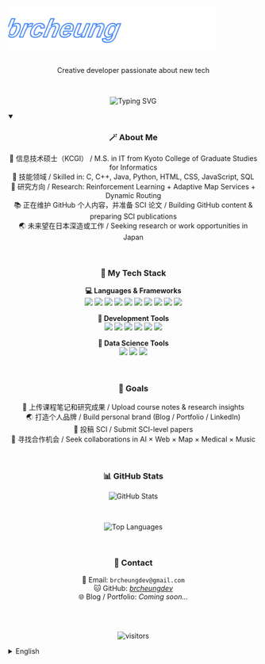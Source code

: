 <img src="./assets/logo.svg" alt="brcheung logo" width="420">
<h2 align="center"></h2>


<p align="center">Creative developer passionate about new tech</p>
<br>
<p align="center">
  <img
    src="https://readme-typing-svg.demolab.com?center=true&vCenter=true&multiline=true&width=900&height=150&font=Fira+Code&size=28&duration=1500&pause=500&repeat=false&lines=Hi+there+I'm+brcheung;IT+Engineer+%7C+RL+Researcher+%7C+Creative+Dev;Welcome+to+my+GitHub+Profile!"
    alt="Typing SVG"
  />
</p>


<details open>
  <summary><h3 align="center">🪄 About Me </h3></summary>

<p align="center">
🏫 信息技术硕士（KCGI） / M.S. in IT from Kyoto College of Graduate Studies for Informatics<br>
🧠 技能领域 / Skilled in: C, C++, Java, Python, HTML, CSS, JavaScript, SQL<br>
🔦 研究方向 / Research: Reinforcement Learning + Adaptive Map Services + Dynamic Routing<br>
📚 正在维护 GitHub 个人内容，并准备 SCI 论文 / Building GitHub content & preparing SCI publications<br>
🌏 未来望在日本深造或工作 / Seeking research or work opportunities in Japan
</p>

</details><br>


<h3 align="center">🔧 My Tech Stack </h3>

<p align="center">
<b>💻 Languages & Frameworks </b><br>

<img src="https://img.shields.io/badge/-C-A8B9CC?logo=c&logoColor=white"/>
<img src="https://img.shields.io/badge/-C++-00599C?logo=c%2B%2B&logoColor=white"/>
<img src="https://img.shields.io/badge/-Java-007396?logo=java&logoColor=white"/>
<img src="https://img.shields.io/badge/-Python-3776AB?logo=python&logoColor=white"/>
<img src="https://img.shields.io/badge/-JavaScript-F7DF1E?logo=javascript&logoColor=black"/>
<img src="https://img.shields.io/badge/-PHP-777BB4?logo=php&logoColor=white"/>
<img src="https://img.shields.io/badge/-HTML5-E34F26?logo=html5&logoColor=white"/>
<img src="https://img.shields.io/badge/-CSS3-1572B6?logo=css3&logoColor=white"/>
<img src="https://img.shields.io/badge/-jQuery-0769AD?logo=jquery&logoColor=white"/>
<img src="https://img.shields.io/badge/-SQL-003B57?logo=mysql&logoColor=white"/>
</p>

<p align="center">
<b>🚧 Development Tools </b><br>
<img src="https://img.shields.io/badge/-VSCode-007ACC?logo=visual-studio-code&logoColor=white"/>
<img src="https://img.shields.io/badge/-Visual%20Studio-5C2D91?logo=visual-studio&logoColor=white"/>
<img src="https://img.shields.io/badge/-Eclipse-2C2255?logo=eclipseide&logoColor=white"/>
<img src="https://img.shields.io/badge/-XAMPP-FB7A24?logo=xampp&logoColor=white"/>
<img src="https://img.shields.io/badge/-Git-F05032?logo=git&logoColor=white"/>
<img src="https://img.shields.io/badge/-MySQL-4479A1?logo=mysql&logoColor=white"/>
</p>

<p align="center">
<b>🤕 Data Science Tools </b><br>
<img src="https://img.shields.io/badge/-Anaconda-44A833?logo=anaconda&logoColor=white"/>
<img src="https://img.shields.io/badge/-Jupyter-F37626?logo=jupyter&logoColor=white"/>
<img src="https://img.shields.io/badge/-Colab-F9AB00?logo=googlecolab&logoColor=black"/>
</p>


<br>
<h3 align="center">🎯 Goals </h3>

<p align="center">
📘 上传课程笔记和研究成果 / Upload course notes & research insights<br>
🌏 打造个人品牌 / Build personal brand (Blog / Portfolio / LinkedIn)<br>
📄 投稿 SCI / Submit SCI-level papers<br>
🧱 寻找合作机会 / Seek collaborations in AI × Web × Map × Medical × Music
</p>


<br>
<h3 align="center">📊 GitHub Stats</h3>
<p align="center">
  <img src="https://github-readme-stats.vercel.app/api?username=brcheungdev&show_icons=true&theme=radical" alt="GitHub Stats" />
</p>
<br>
<p align="center">
  <img src="https://github-readme-stats.vercel.app/api/top-langs/?username=brcheungdev&layout=compact&theme=tokyonight" alt="Top Languages" />
</p>


<br>
<h3 align="center">📢 Contact</h3>
<p align="center">
📩 Email: <code>brcheungdev@gmail.com</code><br>
🐱 GitHub: <a href="https://github.com/brcheungdev"><em>brcheungdev    </em></a><br>
🌐 Blog / Portfolio: <i>Coming soon...</i>
</p>
<br>
<h2 align="center"></h2>
<p align="center">
  <img src="https://komarev.com/ghpvc/?username=brcheungdev&label=Profile+Views&color=blue&style=flat" alt="visitors"/>
</p>



<details>
  <summary>English</summary>

- Engineer focusing on **RL + Adaptive Maps + Dynamic Routing**.
- Currently organizing course projects & research notes. Open to collaboration.
</details>
